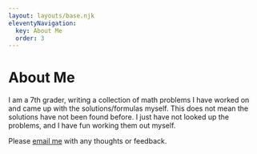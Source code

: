 ```yaml
---
layout: layouts/base.njk
eleventyNavigation:
  key: About Me
  order: 3
---
```

# About Me

I am a 7th grader, writing a collection of math problems I have worked on and came up with the solutions/formulas myself. This does not mean the solutions have not been found before. I just have not looked up the problems, and I have fun working them out myself.

Please [email me](mailto:kai.grosjean@icloud.com) with any thoughts or feedback.